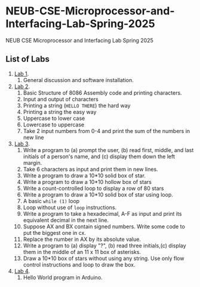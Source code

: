 # NEUB-CSE-Microprocessor-and-Interfacing-Lab-Spring-2025
NEUB CSE Microprocessor and Interfacing Lab Spring 2025
## List of Labs
1. [Lab 1](https://github.com/shparvez001/NEUB-CSE-Microprocessor-and-Interfacing-Lab-Spring-2025/tree/main/lab-1.md).
	1. General discussion and software installation.
2. [Lab 2](https://github.com/shparvez001/NEUB-CSE-Microprocessor-and-Interfacing-Lab-Spring-2025/tree/main/lab-2.md).
	1. Basic Structure of 8086 Assembly code and printing characters.
	2. Input and output of characters
	3. Printing a string (`HELLO THERE`) the hard way
	4. Printing a string the easy way
	5. Uppercase to lower case
	6. Lowercase to uppercase
	7. Take 2 input numbers from 0-4 and print the sum of the numbers in new line
3. [Lab 3](https://github.com/shparvez001/NEUB-CSE-Microprocessor-and-Interfacing-Lab-Spring-2025/tree/main/lab-3.md).
	1. Write a program to (a) prompt the user, (b) read first, middle, and last initials of a person's name, and (c) display them down the left margin.
	2. Take 6 characters as input and print them in new lines.
	3. Write a program to draw a 10*10 solid box of star.
	4. Write a program to draw a 10*10 hollow box of stars
	5. Write a count-controlled loop to display a row of 80 stars
	6. Write a program to draw a 10*10 solid box of star using loop.
	7. A basic `while (1)` loop
	8. Loop without use of `loop` instructions.
	9. Write a program to take a hexadecimal, A-F as input and print its equivalent decimal in the next line.
	10. Suppose AX and BX contain signed numbers. Write some code to put the biggest one in cx.
	11. Replace the number in AX by its absolute value.
	12. Write a program to (a) display "?", (b) read three initials,(c) display them in the middle of an 11 x 11 box of asterisks.
	13. Draw a 10*10 box of stars without using any string. Use only flow control instructions and loop to draw the box.    
4. [Lab 4](https://github.com/shparvez001/NEUB-CSE-Microprocessor-and-Interfacing-Lab-Spring-2025/tree/main/lab-4.md).
    1. Hello World program in Arduino.    